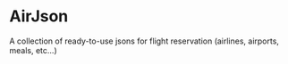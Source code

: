 # AirJson
A collection of ready-to-use jsons for flight reservation (airlines, airports, meals, etc...)
